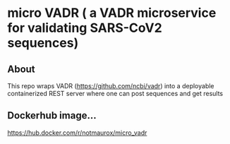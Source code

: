# micro VADR ( a VADR microservice for validating SARS-CoV2 sequences)

## About
This repo wraps VADR (https://github.com/ncbi/vadr) into a deployable containerized  REST server where one can post sequences and get results

## Dockerhub image...
https://hub.docker.com/r/notmaurox/micro_vadr
